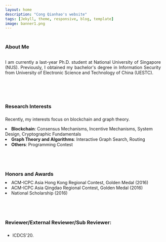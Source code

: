 ```yaml
---
layout: home
description: "Cong Qianhao's website"
tags: [Jekyll, theme, responsive, blog, template]
image: banner1.png
---
```

<h3 style="margin-bottom:0px;padding-top:20px;">About Me</h3> <br>

<p align="justify">I am currently a last-year Ph.D. student at National University of Singapore (NUS). Previously, I obtained my bachelor's degree in Information Security from University of Electronic Science and Technology of China (UESTC). </p>
<br>
<br>

<h3 style="margin-bottom:-8px;padding-top:20px;">Research Interests</h3> <br>
<p align="justify">Recently, my interests focus on blockchain and graph theory.
</p>
<li>	    
<b>Blockchain</b>:  Consensus Mechanisms, Incentive Mechanisms, System Design, Cryptographic Fundamentals
</li>
<li>	    
<b>Graph Theory and Algorithms</b>:  Interactive Graph Search, Routing
</li>
<li>	    
<b>Others</b>:  Programming Contest
</li>
<br>
<br>

<h3 style="margin-bottom:-8px;padding-top:20px;">Honors and Awards</h3> <br>
<li>	    
ACM-ICPC Asia Hong Kong Regional Contest, Golden Medal (2016)
</li>
<li>	    
ACM-ICPC Asia Qingdao Regional Contest, Golden Medal (2016)
</li>
<li>	    
National Scholarship (2016)
</li>
<br>
<br>

<h3 style="margin-bottom:-8px;padding-top:20px;">Reviewer/External Reviewer/Sub Reviewer:</h3> <br>
<ul>
<li> ICDCS'20.
</li>
</ul>
<br>
<br>
